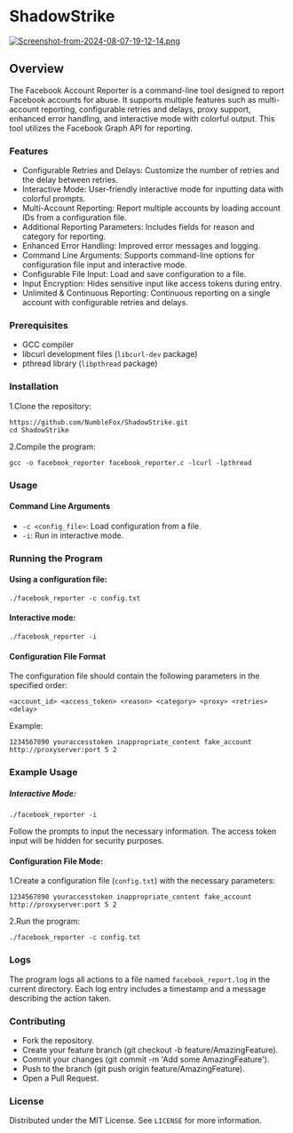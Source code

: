 # ShadowStrike
[![Screenshot-from-2024-08-07-19-12-14.png](https://i.postimg.cc/d33ShbcG/Screenshot-from-2024-08-07-19-12-14.png)](https://postimg.cc/m1xSq6Dr)


## Overview
The Facebook Account Reporter is a command-line tool designed to report Facebook accounts for abuse. It supports multiple features such as multi-account reporting, configurable retries and delays, proxy support, enhanced error handling, and interactive mode with colorful output. This tool utilizes the Facebook Graph API for reporting.

### Features
- Configurable Retries and Delays: Customize the number of retries and the delay between retries.
- Interactive Mode: User-friendly interactive mode for inputting data with colorful prompts.
- Multi-Account Reporting: Report multiple accounts by loading account IDs from a configuration file.
- Additional Reporting Parameters: Includes fields for reason and category for reporting.
- Enhanced Error Handling: Improved error messages and logging.
- Command Line Arguments: Supports command-line options for configuration file input and interactive mode.
- Configurable File Input: Load and save configuration to a file.
- Input Encryption: Hides sensitive input like access tokens during entry.
- Unlimited & Continuous Reporting: Continuous reporting on a single account with configurable retries and delays.

### Prerequisites
- GCC compiler
- libcurl development files (`libcurl-dev` package)
- pthread library (`libpthread` package)

### Installation
1.Clone the repository:
```
https://github.com/NumbleFox/ShadowStrike.git
cd ShadowStrike
```
2.Compile the program:
```
gcc -o facebook_reporter facebook_reporter.c -lcurl -lpthread
```

### Usage
#### Command Line Arguments
- `-c <config_file>`: Load configuration from a file.
- `-i`: Run in interactive mode.

### Running the Program
#### Using a configuration file:
```
./facebook_reporter -c config.txt
```

#### Interactive mode:
```
./facebook_reporter -i
```

#### Configuration File Format
The configuration file should contain the following parameters in the specified order:
```
<account_id> <access_token> <reason> <category> <proxy> <retries> <delay>
```

Example:
```
1234567890 youraccesstoken inappropriate_content fake_account http://proxyserver:port 5 2
```

### Example Usage
##### Interactive Mode:
```
./facebook_reporter -i
```
Follow the prompts to input the necessary information. The access token input will be hidden for security purposes.

#### Configuration File Mode:

1.Create a configuration file (`config.txt`) with the necessary parameters:
```
1234567890 youraccesstoken inappropriate_content fake_account http://proxyserver:port 5 2
```

2.Run the program:
```
./facebook_reporter -c config.txt
```


### Logs
The program logs all actions to a file named `facebook_report.log` in the current directory. Each log entry includes a timestamp and a message describing the action taken.

### Contributing
- Fork the repository.
- Create your feature branch (git checkout -b feature/AmazingFeature).
- Commit your changes (git commit -m 'Add some AmazingFeature').
- Push to the branch (git push origin feature/AmazingFeature).
- Open a Pull Request.


### License
Distributed under the MIT License. See `LICENSE` for more information.